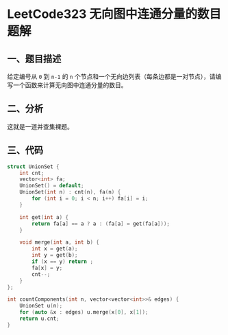 # LeetCode323 无向图中连通分量的数目 题解

## 一、题目描述

给定编号从 `0` 到 `n-1` 的 `n` 个节点和一个无向边列表（每条边都是一对节点），请编写一个函数来计算无向图中连通分量的数目。



## 二、分析

这就是一道并查集裸题。



## 三、代码

```c++
struct UnionSet {
    int cnt;
    vector<int> fa;
    UnionSet() = default;
    UnionSet(int n) : cnt(n), fa(n) {
        for (int i = 0; i < n; i++) fa[i] = i;
    } 

    int get(int a) {
        return fa[a] == a ? a : (fa[a] = get(fa[a]));
    }

    void merge(int a, int b) {
        int x = get(a);
        int y = get(b);
        if (x == y) return ;
        fa[x] = y;
        cnt--;
    }
};

int countComponents(int n, vector<vector<int>>& edges) {
    UnionSet u(n);
    for (auto &x : edges) u.merge(x[0], x[1]);
    return u.cnt;
}
```

